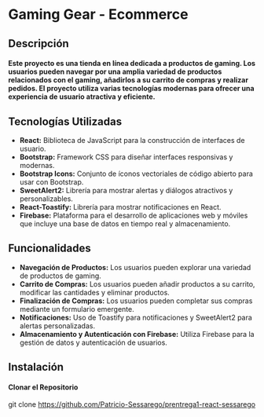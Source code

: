 # Gaming Gear - Ecommerce
## Descripción
#### Este proyecto es una tienda en línea dedicada a productos de gaming. Los usuarios pueden navegar por una amplia variedad de productos relacionados con el gaming, añadirlos a su carrito de compras y realizar pedidos. El proyecto utiliza varias tecnologías modernas para ofrecer una experiencia de usuario atractiva y eficiente.

## Tecnologías Utilizadas
- **React:** Biblioteca de JavaScript para la construcción de interfaces de usuario.
- **Bootstrap:** Framework CSS para diseñar interfaces responsivas y modernas.
- **Bootstrap Icons:** Conjunto de íconos vectoriales de código abierto para usar con Bootstrap.
- **SweetAlert2:** Librería para mostrar alertas y diálogos atractivos y personalizables.
- **React-Toastify:** Librería para mostrar notificaciones en React.
- **Firebase:** Plataforma para el desarrollo de aplicaciones web y móviles que incluye una base de datos en tiempo real y almacenamiento.

## Funcionalidades
- **Navegación de Productos:** Los usuarios pueden explorar una variedad de productos de gaming.
- **Carrito de Compras:** Los usuarios pueden añadir productos a su carrito, modificar las cantidades y eliminar productos.
- **Finalización de Compras:** Los usuarios pueden completar sus compras mediante un formulario emergente.
- **Notificaciones:** Uso de Toastify para notificaciones y SweetAlert2 para alertas personalizadas.
- **Almacenamiento y Autenticación con Firebase:** Utiliza Firebase para la gestión de datos y autenticación de usuarios.

## Instalación
#### Clonar el Repositorio
git clone https://github.com/Patricio-Sessarego/prentrega1-react-sessarego